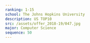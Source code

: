 ```yaml
---
ranking: 1-15
school: The Johns Hopkins University
description: US TOP10
src: /assets/offer_2018-19/047.jpg
major: Computer Science
sequence: 50
---
```

